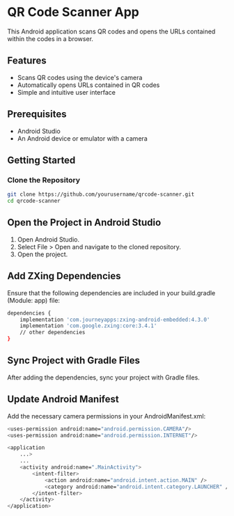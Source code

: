 # QR Code Scanner App

This Android application scans QR codes and opens the URLs contained within the codes in a browser.

## Features

- Scans QR codes using the device's camera
- Automatically opens URLs contained in QR codes
- Simple and intuitive user interface

## Prerequisites

- Android Studio
- An Android device or emulator with a camera

## Getting Started

### Clone the Repository

```bash
git clone https://github.com/yourusername/qrcode-scanner.git
cd qrcode-scanner
```

## Open the Project in Android Studio

1. Open Android Studio.
2. Select File > Open and navigate to the cloned repository.
3. Open the project.

## Add ZXing Dependencies

Ensure that the following dependencies are included in your build.gradle (Module: app) file:

```bash
dependencies {
    implementation 'com.journeyapps:zxing-android-embedded:4.3.0'
    implementation 'com.google.zxing:core:3.4.1'
    // other dependencies
}
```

## Sync Project with Gradle Files

After adding the dependencies, sync your project with Gradle files.

## Update Android Manifest

Add the necessary camera permissions in your AndroidManifest.xml:

```bash
<uses-permission android:name="android.permission.CAMERA"/>
<uses-permission android:name="android.permission.INTERNET"/>

<application
    ...>
    ...
    <activity android:name=".MainActivity">
        <intent-filter>
            <action android:name="android.intent.action.MAIN" />
            <category android:name="android.intent.category.LAUNCHER" />
        </intent-filter>
    </activity>
</application>
```

